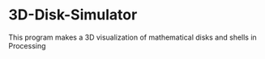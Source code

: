 # 3D-Disk-Simulator
This program makes a 3D visualization of mathematical disks and shells in Processing
